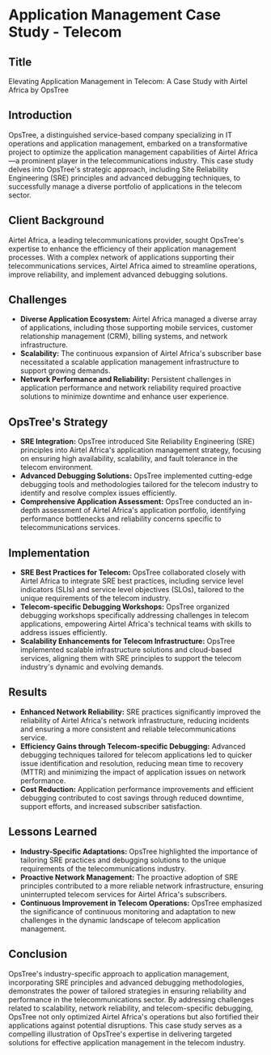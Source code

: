 # Application Management Case Study - Telecom

## Title

Elevating Application Management in Telecom: A Case Study with Airtel Africa by OpsTree

## Introduction

OpsTree, a distinguished service-based company specializing in IT operations and application management, embarked on a transformative project to optimize the application management capabilities of Airtel Africa—a prominent player in the telecommunications industry. This case study delves into OpsTree's strategic approach, including Site Reliability Engineering (SRE) principles and advanced debugging techniques, to successfully manage a diverse portfolio of applications in the telecom sector.

## Client Background

Airtel Africa, a leading telecommunications provider, sought OpsTree's expertise to enhance the efficiency of their application management processes. With a complex network of applications supporting their telecommunications services, Airtel Africa aimed to streamline operations, improve reliability, and implement advanced debugging solutions.

## Challenges

- **Diverse Application Ecosystem:** Airtel Africa managed a diverse array of applications, including those supporting mobile services, customer relationship management (CRM), billing systems, and network infrastructure.
- **Scalability:** The continuous expansion of Airtel Africa's subscriber base necessitated a scalable application management infrastructure to support growing demands.
- **Network Performance and Reliability:** Persistent challenges in application performance and network reliability required proactive solutions to minimize downtime and enhance user experience.

## OpsTree's Strategy

- **SRE Integration:** OpsTree introduced Site Reliability Engineering (SRE) principles into Airtel Africa's application management strategy, focusing on ensuring high availability, scalability, and fault tolerance in the telecom environment.
- **Advanced Debugging Solutions:** OpsTree implemented cutting-edge debugging tools and methodologies tailored for the telecom industry to identify and resolve complex issues efficiently.
- **Comprehensive Application Assessment:** OpsTree conducted an in-depth assessment of Airtel Africa's application portfolio, identifying performance bottlenecks and reliability concerns specific to telecommunications services.

## Implementation

- **SRE Best Practices for Telecom:** OpsTree collaborated closely with Airtel Africa to integrate SRE best practices, including service level indicators (SLIs) and service level objectives (SLOs), tailored to the unique requirements of the telecom industry.
- **Telecom-specific Debugging Workshops:** OpsTree organized debugging workshops specifically addressing challenges in telecom applications, empowering Airtel Africa's technical teams with skills to address issues efficiently.
- **Scalability Enhancements for Telecom Infrastructure:** OpsTree implemented scalable infrastructure solutions and cloud-based services, aligning them with SRE principles to support the telecom industry's dynamic and evolving demands.

## Results

- **Enhanced Network Reliability:** SRE practices significantly improved the reliability of Airtel Africa's network infrastructure, reducing incidents and ensuring a more consistent and reliable telecommunications service.
- **Efficiency Gains through Telecom-specific Debugging:** Advanced debugging techniques tailored for telecom applications led to quicker issue identification and resolution, reducing mean time to recovery (MTTR) and minimizing the impact of application issues on network performance.
- **Cost Reduction:** Application performance improvements and efficient debugging contributed to cost savings through reduced downtime, support efforts, and increased subscriber satisfaction.

## Lessons Learned

- **Industry-Specific Adaptations:** OpsTree highlighted the importance of tailoring SRE practices and debugging solutions to the unique requirements of the telecommunications industry.
- **Proactive Network Management:** The proactive adoption of SRE principles contributed to a more reliable network infrastructure, ensuring uninterrupted telecom services for Airtel Africa's subscribers.
- **Continuous Improvement in Telecom Operations:** OpsTree emphasized the significance of continuous monitoring and adaptation to new challenges in the dynamic landscape of telecom application management.

## Conclusion

OpsTree's industry-specific approach to application management, incorporating SRE principles and advanced debugging methodologies, demonstrates the power of tailored strategies in ensuring reliability and performance in the telecommunications sector. By addressing challenges related to scalability, network reliability, and telecom-specific debugging, OpsTree not only optimized Airtel Africa's operations but also fortified their applications against potential disruptions. This case study serves as a compelling illustration of OpsTree's expertise in delivering targeted solutions for effective application management in the telecom industry.
